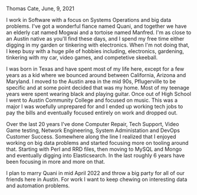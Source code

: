 Thomas Cate, June, 9, 2021

I work in Software with a focus on Systems Operations and big data problems. I've got a wonderful fiance named Quani, and together we have an elderly cat named Mogwai and a tortoise named Manfred. I'm as close to an Austin native as you'll find these days, and I spend my free time either digging in my garden or tinkering with electronics. When I'm not doing that, I keep busy with a huge pile of hobbies including, electronics, gardening, tinkering with my car, video games, and competetive skeeball. 

I was born in Texas and have spent most of my life here, except for a few years as a kid where we bounced around between California, Arizona and Maryland. I moved to the Austin area in the mid 90s, Pflugerville to be specific and at some point decided that was my home. Most of my teenage years were spent wearing black and playing guitar. Once out of High School I went to Austin Community College and focused on music. This was a major I was woefully unprepared for and I ended up working tech jobs to pay the bills and eventually focused entirely on work and dropped out.

Over the last 20 years I've done Computer Repair, Tech Support, Video Game testing, Network Engineering, System Administation and DevOps Customer Success. Somewhere along the line I realized that I enjoyed working on big data problems and started focusing more on tooling around that. Starting with Perl and RRD files, then moving to MySQL and Mongo and eventually digging into Elasticsearch. In the last roughly 6 years have been focusing in more and more on that. 

I plan to marry Quani in mid April 2022 and throw a big party for all of our friends here in Austin. For work I want to keep chewing on interesting data and automation problems.

